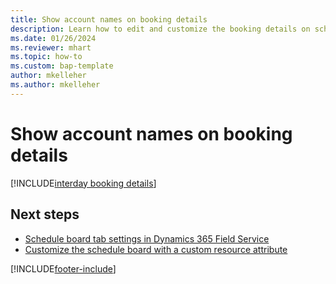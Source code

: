 ```yaml
---
title: Show account names on booking details
description: Learn how to edit and customize the booking details on schedule board with account names in Dynamics 365 Field Service.
ms.date: 01/26/2024
ms.reviewer: mhart 
ms.topic: how-to
ms.custom: bap-template
author: mkelleher
ms.author: mkelleher
---
```


# Show account names on booking details

[!INCLUDE[interday booking details](../shared/urs/interday-booking-details.md)]

## Next steps

- [Schedule board tab settings in Dynamics 365 Field Service](schedule-board-tab-settings.md)
- [Customize the schedule board with a custom resource attribute](extend-schedule-board-custom-resource-attribute.md)

[!INCLUDE[footer-include](../includes/footer-banner.md)]